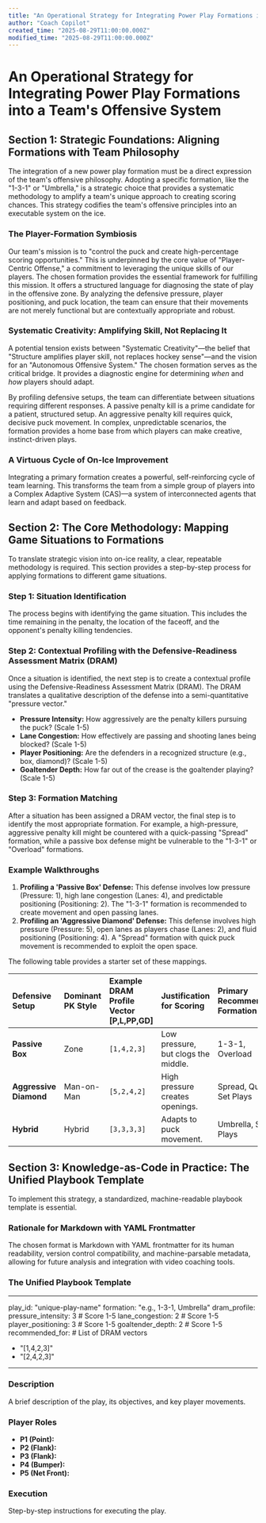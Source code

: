 ```yaml
---
title: "An Operational Strategy for Integrating Power Play Formations into a Team's Offensive System"
author: "Coach Copilot"
created_time: "2025-08-29T11:00:00.000Z"
modified_time: "2025-08-29T11:00:00.000Z"
---
```


# **An Operational Strategy for Integrating Power Play Formations into a Team's Offensive System**

## **Section 1: Strategic Foundations: Aligning Formations with Team Philosophy**

The integration of a new power play formation must be a direct expression of the team's offensive philosophy. Adopting a specific formation, like the "1-3-1" or "Umbrella," is a strategic choice that provides a systematic methodology to amplify a team's unique approach to creating scoring chances. This strategy codifies the team's offensive principles into an executable system on the ice.

### **The Player-Formation Symbiosis**

Our team's mission is to "control the puck and create high-percentage scoring opportunities." This is underpinned by the core value of "Player-Centric Offense," a commitment to leveraging the unique skills of our players. The chosen formation provides the essential framework for fulfilling this mission. It offers a structured language for diagnosing the state of play in the offensive zone. By analyzing the defensive pressure, player positioning, and puck location, the team can ensure that their movements are not merely functional but are contextually appropriate and robust.

### **Systematic Creativity: Amplifying Skill, Not Replacing It**

A potential tension exists between "Systematic Creativity"—the belief that "Structure amplifies player skill, not replaces hockey sense"—and the vision for an "Autonomous Offensive System." The chosen formation serves as the critical bridge. It provides a diagnostic engine for determining _when_ and _how_ players should adapt.

By profiling defensive setups, the team can differentiate between situations requiring different responses. A passive penalty kill is a prime candidate for a patient, structured setup. An aggressive penalty kill requires quick, decisive puck movement. In complex, unpredictable scenarios, the formation provides a home base from which players can make creative, instinct-driven plays.

### **A Virtuous Cycle of On-Ice Improvement**

Integrating a primary formation creates a powerful, self-reinforcing cycle of team learning. This transforms the team from a simple group of players into a Complex Adaptive System (CAS)—a system of interconnected agents that learn and adapt based on feedback.

## **Section 2: The Core Methodology: Mapping Game Situations to Formations**

To translate strategic vision into on-ice reality, a clear, repeatable methodology is required. This section provides a step-by-step process for applying formations to different game situations.

### **Step 1: Situation Identification**

The process begins with identifying the game situation. This includes the time remaining in the penalty, the location of the faceoff, and the opponent's penalty killing tendencies.

### **Step 2: Contextual Profiling with the Defensive-Readiness Assessment Matrix (DRAM)**

Once a situation is identified, the next step is to create a contextual profile using the Defensive-Readiness Assessment Matrix (DRAM). The DRAM translates a qualitative description of the defense into a semi-quantitative "pressure vector."

- **Pressure Intensity:** How aggressively are the penalty killers pursuing the puck? (Scale 1-5)
- **Lane Congestion:** How effectively are passing and shooting lanes being blocked? (Scale 1-5)
- **Player Positioning:** Are the defenders in a recognized structure (e.g., box, diamond)? (Scale 1-5)
- **Goaltender Depth:** How far out of the crease is the goaltender playing? (Scale 1-5)

### **Step 3: Formation Matching**

After a situation has been assigned a DRAM vector, the final step is to identify the most appropriate formation. For example, a high-pressure, aggressive penalty kill might be countered with a quick-passing "Spread" formation, while a passive box defense might be vulnerable to the "1-3-1" or "Overload" formations.

### **Example Walkthroughs**

1.  **Profiling a 'Passive Box' Defense:** This defense involves low pressure (Pressure: 1), high lane congestion (Lanes: 4), and predictable positioning (Positioning: 2). The "1-3-1" formation is recommended to create movement and open passing lanes.
2.  **Profiling an 'Aggressive Diamond' Defense:** This defense involves high pressure (Pressure: 5), open lanes as players chase (Lanes: 2), and fluid positioning (Positioning: 4). A "Spread" formation with quick puck movement is recommended to exploit the open space.

The following table provides a starter set of these mappings.

| Defensive Setup        | Dominant PK Style | Example DRAM Profile Vector [P,L,PP,GD] | Justification for Scoring           | Primary Recommended Formation | Contraindicated Formation |
| :--------------------- | :---------------- | :-------------------------------------- | :---------------------------------- | :---------------------------- | :------------------------ |
| **Passive Box**        | Zone              | `[1,4,2,3]`                             | Low pressure, but clogs the middle. | 1-3-1, Overload               | Spread                    |
| **Aggressive Diamond** | Man-on-Man        | `[5,2,4,2]`                             | High pressure creates openings.     | Spread, Quick Set Plays       | 1-3-1                     |
| **Hybrid**             | Hybrid            | `[3,3,3,3]`                             | Adapts to puck movement.            | Umbrella, Set Plays           | Overload                  |

## **Section 3: Knowledge-as-Code in Practice: The Unified Playbook Template**

To implement this strategy, a standardized, machine-readable playbook template is essential.

### **Rationale for Markdown with YAML Frontmatter**

The chosen format is Markdown with YAML frontmatter for its human readability, version control compatibility, and machine-parsable metadata, allowing for future analysis and integration with video coaching tools.

### **The Unified Playbook Template**

---

play_id: "unique-play-name"
formation: "e.g., 1-3-1, Umbrella"
dram_profile:
pressure_intensity: 3 # Score 1-5
lane_congestion: 2 # Score 1-5
player_positioning: 3 # Score 1-5
goaltender_depth: 2 # Score 1-5
recommended_for: # List of DRAM vectors

- "[1,4,2,3]"
- "[2,4,2,3]"

---

### **Description**

A brief description of the play, its objectives, and key player movements.

### **Player Roles**

- **P1 (Point):**
- **P2 (Flank):**
- **P3 (Flank):**
- **P4 (Bumper):**
- **P5 (Net Front):**

### **Execution**

Step-by-step instructions for executing the play.
